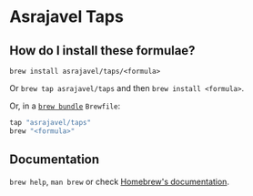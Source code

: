 # Asrajavel Taps

## How do I install these formulae?

`brew install asrajavel/taps/<formula>`

Or `brew tap asrajavel/taps` and then `brew install <formula>`.

Or, in a [`brew bundle`](https://github.com/Homebrew/homebrew-bundle) `Brewfile`:

```ruby
tap "asrajavel/taps"
brew "<formula>"
```

## Documentation

`brew help`, `man brew` or check [Homebrew's documentation](https://docs.brew.sh).
